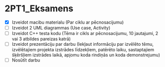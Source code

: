# 2PT1_Eksamens

- [x] Izveidot macibu materialu (Par ciklu ar pēcnosacijumu)
- [ ] Izveidot 2 UML diagrammas (Use case, Activity)
- [ ] Izveidot C++ testa kodu (Tēma ir cikls ar pēcnosacijumu, 10 jautajumi, 2 vai 3 atbildes pareizas katrā)
- [ ] Izveidot prezentāciju par darbu (Iekļaut informāciju par izvēlēto tēmu, izvēlētajiem projekta izstrādes līdzekļiem, patērēto laiku, sastaptajiem šķēršļiem izstrādes laikā, apjomu koda rindiņās un koda demonstrejumu)
- [ ] Nosūtīt darbu
